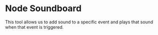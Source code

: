 # Node Soundboard

This tool allows us to add sound to a specific event and plays that sound when that event is triggered.
